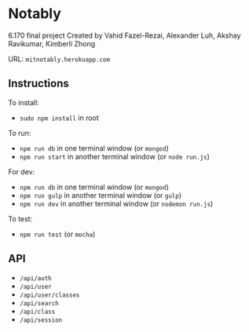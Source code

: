 Notably
==================================
6.170 final project
Created by Vahid Fazel-Rezai, Alexander Luh, Akshay Ravikumar, Kimberli Zhong

URL: `mitnotably.herokuapp.com`

## Instructions

To install:
* `sudo npm install` in root

To run:
* `npm run db` in one terminal window (or `mongod`)
* `npm run start` in another terminal window  (or `node run.js`)

For dev:
* `npm run db` in one terminal window (or `mongod`)
* `npm run gulp` in another terminal window (or `gulp`)
* `npm run dev` in another terminal window (or `nodemon run.js`)

To test:
* `npm run test` (or `mocha`)

## API
* `/api/auth`
* `/api/user`
* `/api/user/classes`
* `/api/search`
* `/api/class`
* `/api/session`